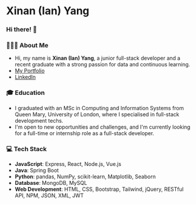# Xinan (Ian) Yang
### Hi there! 👋

### 👨🏻‍💻 About Me
- Hi, my name is **Xinan (Ian) Yang**, a junior full-stack developer and a recent graduate with a strong passion for data and continuous learning.
- [My Portfolio](https://xinan15.github.io/Xinan/)
- [LinkedIn](https://www.linkedin.com/in/iany11/)

### 🎓 Education
- I graduated with an MSc in Computing and Information Systems from Queen Mary, University of London, where I specialised in full-stack development techs.
- I'm open to new opportunities and challenges, and I'm currently looking for a full-time or internship role as a full-stack developer.

### 💻 Tech Stack
- **JavaScript**: Express, React, Node.js, Vue.js
- **Java**: Spring Boot
- **Python**: pandas, NumPy, scikit-learn, Matplotlib, Seaborn
- **Database**: MongoDB, MySQL
- **Web Development**: HTML, CSS, Bootstrap, Tailwind, jQuery, RESTful API, NPM, JSON, XML, JWT